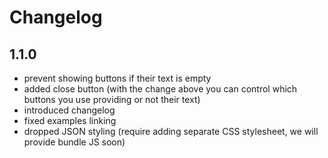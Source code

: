 # Changelog

## 1.1.0

- prevent showing buttons if their text is empty
- added close button (with the change above you can control which buttons you use providing or not their text)
- introduced changelog
- fixed examples linking
- dropped JSON styling (require adding separate CSS stylesheet, we will provide bundle JS soon)
